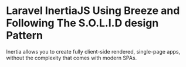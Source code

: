 # Laravel InertiaJS Using Breeze and Following The S.O.L.I.D design Pattern
Inertia allows you to create fully client-side rendered, single-page apps, without the complexity that comes with modern SPAs.
